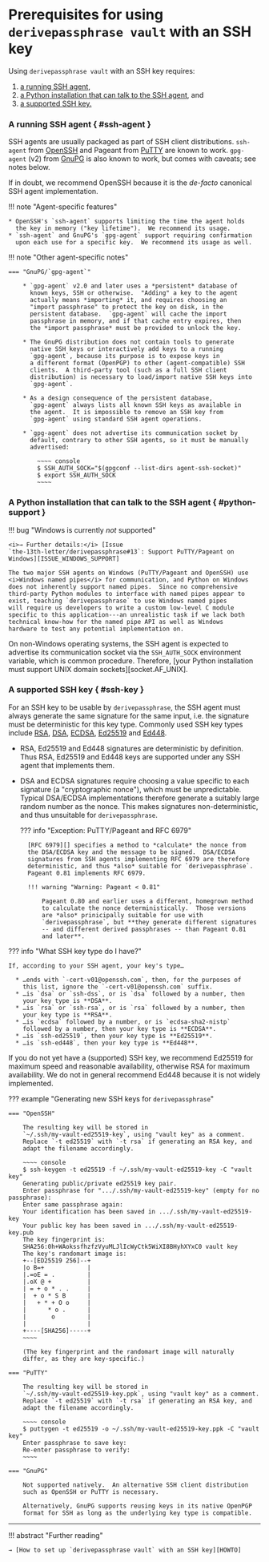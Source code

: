 # Prerequisites for using `derivepassphrase vault` with an SSH key

Using `derivepassphrase vault` with an SSH key requires:

 1. [a running SSH agent](#ssh-agent),
 2. [a Python installation that can talk to the SSH
    agent](#python-support), and
 3. [a supported SSH key.](#ssh-key)

### A running SSH agent { #ssh-agent }

SSH agents are usually packaged as part of SSH client distributions.
`ssh-agent` from [OpenSSH][] and Pageant from [PuTTY][] are known to
work. `gpg-agent` (v2) from [GnuPG][] is also known to work, but comes
with caveats; see notes below.

If in doubt, we recommend OpenSSH because it is the <i>de-facto</i>
canonical SSH agent implementation.

!!! note "Agent-specific features"

    * OpenSSH's `ssh-agent` supports limiting the time the agent holds
      the key in memory ("key lifetime").  We recommend its usage.
    * `ssh-agent` and GnuPG's `gpg-agent` support requiring confirmation
      upon each use for a specific key.  We recommend its usage as well.

<section markdown id=agent-specific-notes>

!!! note "Other agent-specific notes"

    === "GnuPG/`gpg-agent`"

        * `gpg-agent` v2.0 and later uses a *persistent* database of
          known keys, SSH or otherwise.  "Adding" a key to the agent
          actually means *importing* it, and requires choosing an
          "import passphrase" to protect the key on disk, in the
          persistent database.  `gpg-agent` will cache the import
          passphrase in memory, and if that cache entry expires, then
          the *import passphrase* must be provided to unlock the key.

        * The GnuPG distribution does not contain tools to generate
          native SSH keys or interactively add keys to a running
          `gpg-agent`, because its purpose is to expose keys in
          a different format (OpenPGP) to other (agent-compatible) SSH
          clients.  A third-party tool (such as a full SSH client
          distribution) is necessary to load/import native SSH keys into
          `gpg-agent`.

        * As a design consequence of the persistent database,
          `gpg-agent` always lists all known SSH keys as available in
          the agent.  It is impossible to remove an SSH key from
          `gpg-agent` using standard SSH agent operations.

        * `gpg-agent` does not advertise its communication socket by
          default, contrary to other SSH agents, so it must be manually
          advertised:

            ~~~~ console
            $ SSH_AUTH_SOCK="$(gpgconf --list-dirs agent-ssh-socket)"
            $ export SSH_AUTH_SOCK
            ~~~~

</section>

### A Python installation that can talk to the SSH agent { #python-support }

!!! bug "Windows is currently *not* supported"

    <i>→ Further details:</i> [Issue
    `the-13th-letter/derivepassphrase#13`: Support PuTTY/Pageant on
    Windows][ISSUE_WINDOWS_SUPPORT]

    The two major SSH agents on Windows (PuTTY/Pageant and OpenSSH) use
    <i>Windows named pipes</i> for communication, and Python on Windows
    does not inherently support named pipes.  Since no comprehensive
    third-party Python modules to interface with named pipes appear to
    exist, teaching `derivepassphrase` to use Windows named pipes
    will require us developers to write a custom low-level C module
    specific to this application---an unrealistic task if we lack both
    technical know-how for the named pipe API as well as Windows
    hardware to test any potential implementation on.

On non-Windows operating systems, the SSH agent is expected to advertise
its communication socket via the `SSH_AUTH_SOCK` environment variable,
which is common procedure.  Therefore, [your Python installation must
support UNIX domain sockets][socket.AF_UNIX].

### A supported SSH key { #ssh-key }

For an SSH key to be usable by `derivepassphrase`, the SSH agent must
always generate the same signature for the same input, i.e. the
signature must be deterministic for this key type.  Commonly used SSH
key types include [RSA][], [DSA][], [ECDSA][], [Ed25519][] and
[Ed448][].

  [RSA]: https://en.wikipedia.org/wiki/RSA_(cryptosystem)
  [DSA]: https://en.wikipedia.org/wiki/Digital_Signature_Algorithm
  [ECDSA]: https://en.wikipedia.org/wiki/Elliptic_Curve_Digital_Signature_Algorithm
  [Ed25519]: https://en.wikipedia.org/wiki/EdDSA#Ed25519
  [Ed448]: https://en.wikipedia.org/wiki/EdDSA#Ed448

* RSA, Ed25519 and Ed448 signatures are deterministic by definition.
  Thus RSA, Ed25519 and Ed448 keys are supported under any SSH agent
  that implements them.

* DSA and ECDSA signatures require choosing a value specific to each
  signature (a "cryptographic nonce"), which must be unpredictable.
  Typical DSA/ECDSA implementations therefore generate a suitably large
  random number as the nonce.  This makes signatures non-deterministic,
  and thus unsuitable for `derivepassphrase`.

    ??? info "Exception: PuTTY/Pageant and RFC 6979"

        [RFC 6979][] specifies a method to *calculate* the nonce from
        the DSA/ECDSA key and the message to be signed.  DSA/ECDSA
        signatures from SSH agents implementing RFC 6979 are therefore
        deterministic, and thus *also* suitable for `derivepassphrase`.
        Pageant 0.81 implements RFC 6979.

        !!! warning "Warning: Pageant < 0.81"

            Pageant 0.80 and earlier uses a different, homegrown method
            to calculate the nonce deterministically.  Those versions
            are *also* prinicipally suitable for use with
            `derivepassphrase`, but **they generate different signatures
            -- and different derived passphrases -- than Pageant 0.81
            and later**.

??? info "What SSH key type do I have?"

    If, according to your SSH agent, your key's type…

      * …ends with `-cert-v01@openssh.com`, then, for the purposes of
        this list, ignore the `-cert-v01@openssh.com` suffix.
      * …is `dsa` or `ssh-dss`, or is `dsa` followed by a number, then
        your key type is **DSA**.
      * …is `rsa` or `ssh-rsa`, or is `rsa` followed by a number, then
        your key type is **RSA**.
      * …is `ecdsa` followed by a number, or is `ecdsa-sha2-nistp`
        followed by a number, then your key type is **ECDSA**.
      * …is `ssh-ed25519`, then your key type is **Ed25519**.
      * …is `ssh-ed448`, then your key type is **Ed448**.

If you do not yet have a (supported) SSH key, we recommend Ed25519 for
maximum speed and reasonable availability, otherwise RSA for maximum
availability.  We do not in general recommend Ed448 because it is not
widely implemented.

??? example "Generating new SSH keys for `derivepassphrase`"

    === "OpenSSH"

        The resulting key will be stored in
        `~/.ssh/my-vault-ed25519-key`, using "vault key" as a comment.
        Replace `-t ed25519` with `-t rsa` if generating an RSA key, and
        adapt the filename accordingly.

        ~~~~ console
        $ ssh-keygen -t ed25519 -f ~/.ssh/my-vault-ed25519-key -C "vault key"
        Generating public/private ed25519 key pair.
        Enter passphrase for ".../.ssh/my-vault-ed25519-key" (empty for no passphrase): 
        Enter same passphrase again:
        Your identification has been saved in .../.ssh/my-vault-ed25519-key
        Your public key has been saved in .../.ssh/my-vault-ed25519-key.pub
        The key fingerprint is:
        SHA256:0h+WAokssfhzfzVyuMLJlIcWyCtk5WiXI8BHyhXYxC0 vault key
        The key's randomart image is:
        +--[ED25519 256]--+
        |o B=+            |
        |.=oE = .         |
        |.oX @ +          |
        | = + o * . .     |
        |  + o * S B      |
        |   + * + O o     |
        |      * o .      |
        |       o         |
        |                 |
        +----[SHA256]-----+
        ~~~~

        (The key fingerprint and the randomart image will naturally
        differ, as they are key-specific.)

    === "PuTTY"

        The resulting key will be stored in
        `~/.ssh/my-vault-ed25519-key.ppk`, using "vault key" as a comment.
        Replace `-t ed25519` with `-t rsa` if generating an RSA key, and
        adapt the filename accordingly.

        ~~~~ console
        $ puttygen -t ed25519 -o ~/.ssh/my-vault-ed25519-key.ppk -C "vault key"
        Enter passphrase to save key: 
        Re-enter passphrase to verify: 
        ~~~~

    === "GnuPG"

        Not supported natively.  An alternative SSH client distribution
        such as OpenSSH or PuTTY is necessary.

        Alternatively, GnuPG supports reusing keys in its native OpenPGP
        format for SSH as long as the underlying key type is compatible.

---

!!! abstract "Further reading"

    → [How to set up `derivepassphrase vault` with an SSH key][HOWTO]

[HOWTO]: ../how-tos/ssh-key.md
[GnuPG]: https://gnupg.org/
[ISSUE_WINDOWS_SUPPORT]: https://github.com/the-13th-letter/derivepassphrase/issues/13
[OpenSSH]: https://www.openssh.com/
[PuTTY]: https://www.chiark.greenend.org.uk/~sgtatham/putty/
[PYTHON_AF_UNIX]: https://docs.python.org/3/library/socket.html#socket.AF_UNIX
[RFC 6979]: https://www.rfc-editor.org/rfc/rfc6979
